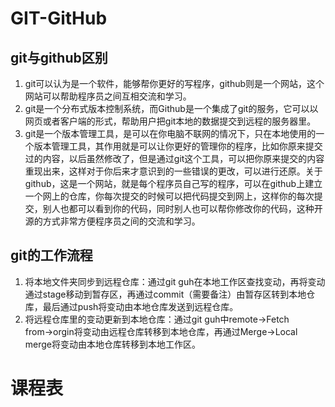 # GIT-GitHub
## git与github区别
1. git可以认为是一个软件，能够帮你更好的写程序，github则是一个网站，这个网站可以帮助程序员之间互相交流和学习。
2. git是一个分布式版本控制系统，而Github是一个集成了git的服务，它可以以网页或者客户端的形式，帮助用户把git本地的数据提交到远程的服务器里。
3. git是一个版本管理工具，是可以在你电脑不联网的情况下，只在本地使用的一个版本管理工具，其作用就是可以让你更好的管理你的程序，比如你原来提交过的内容，以后虽然修改了，但是通过git这个工具，可以把你原来提交的内容重现出来，这样对于你后来才意识到的一些错误的更改，可以进行还原。关于github，这是一个网站，就是每个程序员自己写的程序，可以在github上建立一个网上的仓库，你每次提交的时候可以把代码提交到网上，这样你的每次提交，别人也都可以看到你的代码，同时别人也可以帮你修改你的代码，这种开源的方式非常方便程序员之间的交流和学习。
## git的工作流程
1. 将本地文件夹同步到远程仓库：通过git guh在本地工作区查找变动，再将变动通过stage移动到暂存区，再通过commit（需要备注）由暂存区转到本地仓库，最后通过push将变动由本地仓库发送到远程仓库。
2. 将远程仓库里的变动更新到本地仓库：通过git guh中remote→Fetch from→orgin将变动由远程仓库转移到本地仓库，再通过Merge→Local merge将变动由本地仓库转移到本地工作区。
# 课程表
